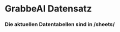 







































































































# GrabbeAI Datensatz





### Die aktuellen Datentabellen sind in /sheets/


